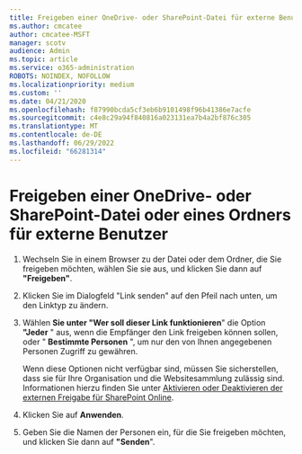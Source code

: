 ```yaml
---
title: Freigeben einer OneDrive- oder SharePoint-Datei für externe Benutzer
ms.author: cmcatee
author: cmcatee-MSFT
manager: scotv
audience: Admin
ms.topic: article
ms.service: o365-administration
ROBOTS: NOINDEX, NOFOLLOW
ms.localizationpriority: medium
ms.custom: ''
ms.date: 04/21/2020
ms.openlocfilehash: f87990bcda5cf3eb6b9101498f96b41386e7acfe
ms.sourcegitcommit: c4e8c29a94f840816a023131ea7b4a2bf876c305
ms.translationtype: MT
ms.contentlocale: de-DE
ms.lasthandoff: 06/29/2022
ms.locfileid: "66281314"
---
```

# <a name="share-a-onedrive-or-sharepoint-file-or-folder-with-external-users"></a>Freigeben einer OneDrive- oder SharePoint-Datei oder eines Ordners für externe Benutzer

1. Wechseln Sie in einem Browser zu der Datei oder dem Ordner, die Sie freigeben möchten, wählen Sie sie aus, und klicken Sie dann auf **"Freigeben"**.
    
2. Klicken Sie im Dialogfeld "Link senden" auf den Pfeil nach unten, um den Linktyp zu ändern.
    
3. Wählen **Sie unter "Wer soll dieser Link funktionieren**" die Option **"Jeder** " aus, wenn die Empfänger den Link freigeben können sollen, oder " **Bestimmte Personen** ", um nur den von Ihnen angegebenen Personen Zugriff zu gewähren. 
    
    Wenn diese Optionen nicht verfügbar sind, müssen Sie sicherstellen, dass sie für Ihre Organisation und die Websitesammlung zulässig sind. Informationen hierzu finden Sie unter [Aktivieren oder Deaktivieren der externen Freigabe für SharePoint Online](https://go.microsoft.com/fwlink/?linkid=866426).
    
4. Klicken Sie auf **Anwenden**.
    
5. Geben Sie die Namen der Personen ein, für die Sie freigeben möchten, und klicken Sie dann auf **"Senden**".
    


